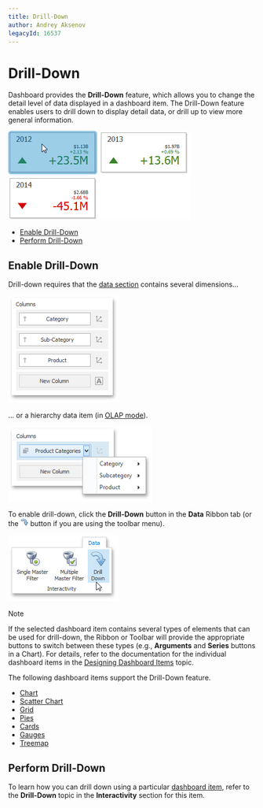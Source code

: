 ```yaml
---
title: Drill-Down
author: Andrey Aksenov
legacyId: 16537
---
```

# Drill-Down
Dashboard provides the **Drill-Down** feature, which allows you to change the detail level of data displayed in a dashboard item. The Drill-Down feature enables users to drill down to display detail data, or drill up to view more general information.

![Anim_Cards_DrillDown](../../../images/img19995.gif)
* [Enable Drill-Down](#enable-drill-down)
* [Perform Drill-Down](#perform-drill-down)

## <a name="enable-drill-down"/>Enable Drill-Down
Drill-down requires that the [data section](../binding-dashboard-items-to-data/binding-dashboard-items-to-data.md) contains several dimensions...

![DrillDown_DataItems_SeveralDimensions](../../../images/img22541.png)

... or a hierarchy data item (in [OLAP mode](../binding-dashboard-items-to-data/binding-dashboard-items-to-data-in-olap-mode.md)).

![DrillDown_DataItems_Hierarchy](../../../images/img22542.png)

To enable drill-down, click the **Drill-Down** button in the **Data** Ribbon tab (or the ![DataShaping_Interactivity_DrillDown_Toolbar](../../../images/img19513.png) button if you are using the toolbar menu).

![Chart_Interactivity_DrillDown_Ribbon](../../../images/img21872.png)

> [!NOTE]
> If the selected dashboard item contains several types of elements that can be used for drill-down, the Ribbon or Toolbar will provide the appropriate buttons to switch between these types (e.g., **Arguments** and **Series** buttons in a Chart). For details, refer to the documentation for the individual dashboard items in the [Designing Dashboard Items](../designing-dashboard-items.md) topic.

The following dashboard items support the Drill-Down feature.
* [Chart](../designing-dashboard-items/chart.md)
* [Scatter Chart](../designing-dashboard-items/scatter-chart.md)
* [Grid](../designing-dashboard-items/grid.md)
* [Pies](../designing-dashboard-items/pies.md)
* [Cards](../designing-dashboard-items/cards.md)
* [Gauges](../designing-dashboard-items/gauges.md)
* [Treemap](../designing-dashboard-items/treemap.md)

## <a name="perform-drill-down"/>Perform Drill-Down
To learn how you can drill down using a particular [dashboard item](../designing-dashboard-items.md), refer to the **Drill-Down** topic in the **Interactivity** section for this item.